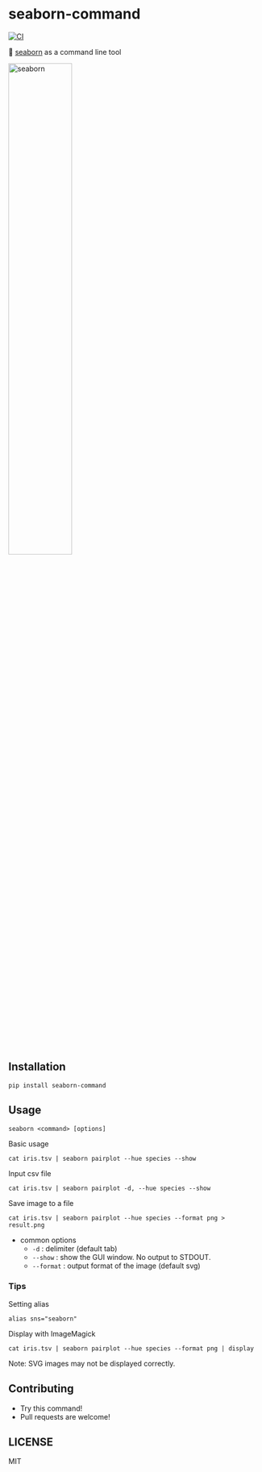 # seaborn-command

[![CI](https://github.com/kojix2/seaborn-command/actions/workflows/ci.yaml/badge.svg)](https://github.com/kojix2/seaborn-command/actions/workflows/ci.yaml)

:ocean: [seaborn](https://github.com/mwaskom/seaborn) as a command line tool

<img src="https://user-images.githubusercontent.com/5798442/122654771-9d50ae80-d188-11eb-830e-18a4cf6ad29b.png" alt="seaborn" width="50%" height="50%">

## Installation

```
pip install seaborn-command
```

## Usage

```
seaborn <command> [options]
```

Basic usage

```
cat iris.tsv | seaborn pairplot --hue species --show
```

Input csv file

```
cat iris.tsv | seaborn pairplot -d, --hue species --show
```

Save image to a file

```
cat iris.tsv | seaborn pairplot --hue species --format png > result.png
```

* common options
  * `-d` : delimiter (default tab)
  * `--show` : show the GUI window. No output to STDOUT.
  * `--format` : output format of the image (default svg)

### Tips

Setting alias

```
alias sns="seaborn"
```

Display with ImageMagick

```
cat iris.tsv | seaborn pairplot --hue species --format png | display
```

Note: SVG images may not be displayed correctly.

## Contributing

* Try this command!
* Pull requests are welcome!

## LICENSE

MIT
